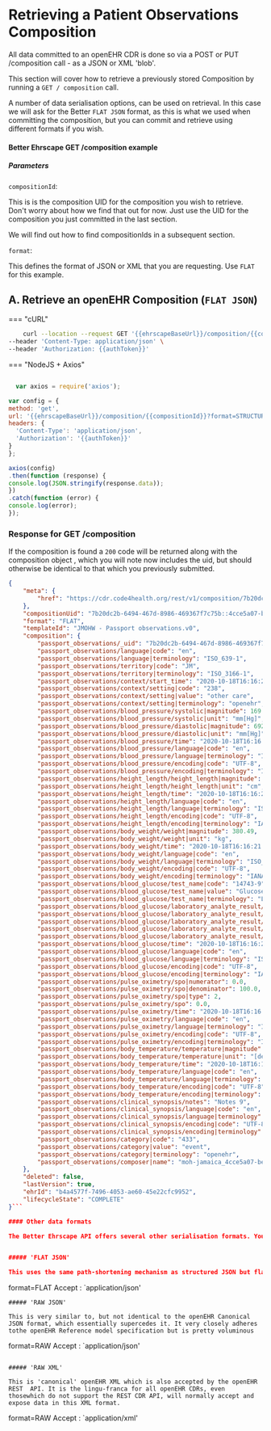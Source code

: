 # Retrieving a Patient Observations Composition

All data committed to an openEHR CDR is done so via a POST or PUT /composition call - as a JSON or XML 'blob'. 

This section will cover how to retrieve a previously stored Composition by running a `GET / composition` call.

A number of data serialisation options, can be used on retrieval. In this case we will ask for the Better `FLAT JSON` format, as this is what we used when committing the composition, but you can commit and retrieve using different formats if you wish.

#### Better Ehrscape GET /composition example

##### Parameters

`compositionId`: 

This is is the composition UID for the composition you wish to retrieve. Don't worry about how we find that out for now. Just use the UID for the composition you just committed in the last section. 

We will find out how to find compositionIds in a subsequent section.

`format`:

This defines the format of JSON or XML that you are requesting. Use `FLAT` for this example.


## A. Retrieve an openEHR Composition (`FLAT JSON`)

=== "cURL"
  
  ```bash
      curl --location --request GET '{{ehrscapeBaseUrl}}/composition/{{compositionId}}?format=FLAT' \
--header 'Content-Type: application/json' \
--header 'Authorization: {{authToken}}'
  ```


=== "NodeJS + Axios"
  ```js

    var axios = require('axios');

var config = {
  method: 'get',
  url: '{{ehrscapeBaseUrl}}/composition/{{compositionId}}?format=STRUCTURED',
  headers: { 
    'Content-Type': 'application/json', 
    'Authorization': '{{authToken}}'
  }
};

axios(config)
.then(function (response) {
  console.log(JSON.stringify(response.data));
})
.catch(function (error) {
  console.log(error);
});

```


### Response for GET /composition

If the composition is found a `200` code will be returned along with the composition object , which you will note now includes the uid, but should otherwise be identical to that which you previously submitted.

```json
{
    "meta": {
        "href": "https://cdr.code4health.org/rest/v1/composition/7b20dc2b-6494-467d-8986-469367f7c75b::4cce5a07-be4d-4318-a94f-3b8401853a20::1"
    },
    "compositionUid": "7b20dc2b-6494-467d-8986-469367f7c75b::4cce5a07-be4d-4318-a94f-3b8401853a20::1",
    "format": "FLAT",
    "templateId": "JMOHW - Passport observations.v0",
    "composition": {
        "passport_observations/_uid": "7b20dc2b-6494-467d-8986-469367f7c75b::4cce5a07-be4d-4318-a94f-3b8401853a20::1",
        "passport_observations/language|code": "en",
        "passport_observations/language|terminology": "ISO_639-1",
        "passport_observations/territory|code": "JM",
        "passport_observations/territory|terminology": "ISO_3166-1",
        "passport_observations/context/start_time": "2020-10-18T16:16:21.449Z",
        "passport_observations/context/setting|code": "238",
        "passport_observations/context/setting|value": "other care",
        "passport_observations/context/setting|terminology": "openehr",
        "passport_observations/blood_pressure/systolic|magnitude": 169.0,
        "passport_observations/blood_pressure/systolic|unit": "mm[Hg]",
        "passport_observations/blood_pressure/diastolic|magnitude": 692.0,
        "passport_observations/blood_pressure/diastolic|unit": "mm[Hg]",
        "passport_observations/blood_pressure/time": "2020-10-18T16:16:21.452Z",
        "passport_observations/blood_pressure/language|code": "en",
        "passport_observations/blood_pressure/language|terminology": "ISO_639-1",
        "passport_observations/blood_pressure/encoding|code": "UTF-8",
        "passport_observations/blood_pressure/encoding|terminology": "IANA_character-sets",
        "passport_observations/height_length/height_length|magnitude": 609.33,
        "passport_observations/height_length/height_length|unit": "cm",
        "passport_observations/height_length/time": "2020-10-18T16:16:21.453Z",
        "passport_observations/height_length/language|code": "en",
        "passport_observations/height_length/language|terminology": "ISO_639-1",
        "passport_observations/height_length/encoding|code": "UTF-8",
        "passport_observations/height_length/encoding|terminology": "IANA_character-sets",
        "passport_observations/body_weight/weight|magnitude": 380.49,
        "passport_observations/body_weight/weight|unit": "kg",
        "passport_observations/body_weight/time": "2020-10-18T16:16:21.453Z",
        "passport_observations/body_weight/language|code": "en",
        "passport_observations/body_weight/language|terminology": "ISO_639-1",
        "passport_observations/body_weight/encoding|code": "UTF-8",
        "passport_observations/body_weight/encoding|terminology": "IANA_character-sets",
        "passport_observations/blood_glucose/test_name|code": "14743-9",
        "passport_observations/blood_glucose/test_name|value": "Glucose [Moles/volume] in Capillary blood by Glucometer",
        "passport_observations/blood_glucose/test_name|terminology": "LOINC",
        "passport_observations/blood_glucose/laboratory_analyte_result/analyte_name|code": "14743-9",
        "passport_observations/blood_glucose/laboratory_analyte_result/analyte_name|value": "Glucose [Moles/volume] in Capillary blood by Glucometer",
        "passport_observations/blood_glucose/laboratory_analyte_result/analyte_name|terminology": "LOINC",
        "passport_observations/blood_glucose/laboratory_analyte_result/analyte_result|magnitude": 52.61,
        "passport_observations/blood_glucose/laboratory_analyte_result/analyte_result|unit": "mmol/L",
        "passport_observations/blood_glucose/time": "2020-10-18T16:16:21.453Z",
        "passport_observations/blood_glucose/language|code": "en",
        "passport_observations/blood_glucose/language|terminology": "ISO_639-1",
        "passport_observations/blood_glucose/encoding|code": "UTF-8",
        "passport_observations/blood_glucose/encoding|terminology": "IANA_character-sets",
        "passport_observations/pulse_oximetry/spo|numerator": 0.0,
        "passport_observations/pulse_oximetry/spo|denominator": 100.0,
        "passport_observations/pulse_oximetry/spo|type": 2,
        "passport_observations/pulse_oximetry/spo": 0.0,
        "passport_observations/pulse_oximetry/time": "2020-10-18T16:16:21.455Z",
        "passport_observations/pulse_oximetry/language|code": "en",
        "passport_observations/pulse_oximetry/language|terminology": "ISO_639-1",
        "passport_observations/pulse_oximetry/encoding|code": "UTF-8",
        "passport_observations/pulse_oximetry/encoding|terminology": "IANA_character-sets",
        "passport_observations/body_temperature/temperature|magnitude": 72.7,
        "passport_observations/body_temperature/temperature|unit": "[degF]",
        "passport_observations/body_temperature/time": "2020-10-18T16:16:21.455Z",
        "passport_observations/body_temperature/language|code": "en",
        "passport_observations/body_temperature/language|terminology": "ISO_639-1",
        "passport_observations/body_temperature/encoding|code": "UTF-8",
        "passport_observations/body_temperature/encoding|terminology": "IANA_character-sets",
        "passport_observations/clinical_synopsis/notes": "Notes 9",
        "passport_observations/clinical_synopsis/language|code": "en",
        "passport_observations/clinical_synopsis/language|terminology": "ISO_639-1",
        "passport_observations/clinical_synopsis/encoding|code": "UTF-8",
        "passport_observations/clinical_synopsis/encoding|terminology": "IANA_character-sets",
        "passport_observations/category|code": "433",
        "passport_observations/category|value": "event",
        "passport_observations/category|terminology": "openehr",
        "passport_observations/composer|name": "moh-jamaica_4cce5a07-be4d-4318-a94f-3b8401853a20"
    },
    "deleted": false,
    "lastVersion": true,
    "ehrId": "b4a4577f-7496-4053-ae60-45e22cfc9952",
    "lifecycleState": "COMPLETE"
}```

#### Other data formats

The Better Ehrscape API offers several other serialisation formats. You can have a look at these by simply changing the `format` parameter on the `GET / composition` call, and the call Header `Accept` to switch between JSON and XML.


##### 'FLAT JSON'

This uses the same path-shortening mechanism as structured JSON but flattens all of the tree structure to a set of name-value pairs. Some developers prefer this to the STRUCTURED format.

```
format=FLAT
Accept : `application/json'

```
##### 'RAW JSON'

This is very similar to, but not identical to the openEHR Canonical JSON format, which essentially supercedes it. It very closely adheres tothe openEHR Reference model specification but is pretty voluminous

```
format=RAW
Accept : `application/json'
```

##### 'RAW XML'

This is 'canonical' openEHR XML which is also accepted by the openEHR REST  API. It is the lingu-franca for all openEHR CDRs, even thosewhich do not support the REST CDR API, will normally accept and expose data in this XML format. 

```
format=RAW
Accept : `application/xml'
```










